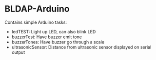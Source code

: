 # BLDAP-Arduino

Contains simple Arduino tasks:
- ledTEST: Light up LED, can also blink LED
- buzzerTest: Have buzzer emit tone
- buzzerTones: Have buzzer go through a scale
- ultrasonicSensor: Distance from ultrasonic sensor displayed on serial output
